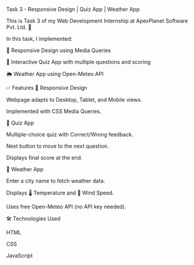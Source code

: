 Task 3 - Responsive Design | Quiz App | Weather App

This is Task 3 of my Web Development Internship at ApexPlanet Software Pvt. Ltd. 🚀

In this task, I implemented:

📱 Responsive Design using Media Queries

📝 Interactive Quiz App with multiple questions and scoring

🌦 Weather App using Open-Meteo API

✅ Features
🔹 Responsive Design

Webpage adapts to Desktop, Tablet, and Mobile views.

Implemented with CSS Media Queries.

🔹 Quiz App

Multiple-choice quiz with Correct/Wrong feedback.

Next button to move to the next question.

Displays final score at the end.

🔹 Weather App

Enter a city name to fetch weather data.

Displays 🌡 Temperature and 💨 Wind Speed.

Uses free Open-Meteo API (no API key needed).

🛠️ Technologies Used

HTML

CSS

JavaScript
